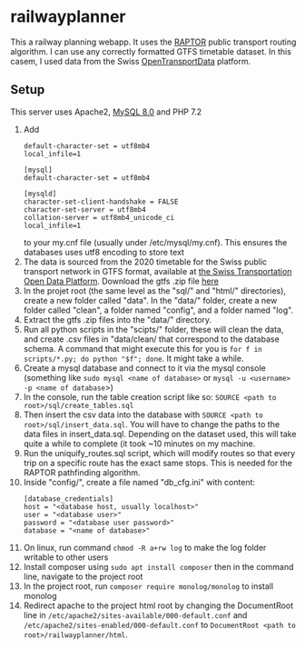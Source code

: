 # railwayplanner

This a railway planning webapp. It uses the [RAPTOR](https://www.microsoft.com/en-us/research/wp-content/uploads/2012/01/raptor_alenex.pdf) public transport routing algorithm. I can use any correctly formatted GTFS timetable dataset. In this casem, I used data from the Swiss [OpenTransportData](https://opentransportdata.swiss) platform. 

## Setup

This server uses Apache2, [MySQL 8.0](https://www.itsupportwale.com/blog/how-to-install-mysql-8-on-ubuntu-18-04/)
and PHP 7.2

1. Add 
    ```[client]
    default-character-set = utf8mb4
    local_infile=1

    [mysql]
    default-character-set = utf8mb4

    [mysqld]
    character-set-client-handshake = FALSE
    character-set-server = utf8mb4
    collation-server = utf8mb4_unicode_ci
    local_infile=1
    ```
    to your my.cnf file (usually under /etc/mysql/my.cnf). This ensures the databases uses utf8 encoding to store text
2. The data is sourced from the 2020 timetable for the Swiss public transport network in GTFS format, available at
 [the Swiss Transportation Open Data Platform](https://opentransportdata.swiss/en/dataset/timetable-2020-gtfs). 
 Download the gtfs .zip file [here](https://opentransportdata.swiss/dataset/6f55f96d-7644-4901-b927-e9cf05a8c7f0/resource/d1c6b09b-52f5-49b2-861a-322840c9dc37/download/gtfsfp20202020-01-29.zip)
3. In the projet root (the same level as the "sql/" and "html/" directories), create a new folder called "data". 
In the "data/" folder, create a new folder called "clean", a folder named "config", and a folder named "log".
4. Extract the gtfs .zip files into the "data/" directory.
5. Run all python scripts in the "scipts/" folder, these will clean the data, and create .csv files in "data/clean/ 
that correspond to the database schema. A command that might execute this for you is `for f in scripts/*.py; do python "$f"; done`. It might take a while.
6. Create a mysql database and connect to it via the mysql console (something like `sudo mysql <name of database>` 
or `mysql -u <username> -p <name of database`>)
7. In the console, run the table creation script like so: `SOURCE <path to root>/sql/create_tables.sql`
8. Then insert the csv data into the database with `SOURCE <path to root>/sql/insert_data.sql`. You will have to 
change the paths to the data files in insert_data.sql. Depending on the dataset used, this will take quite a while to
 complete (it took ~10 minutes on my machine.
9. Run the uniquify_routes.sql script, which will modify routes so that every trip on a specific route has the exact 
same stops. This is needed for the RAPTOR pathfinding algorithm.
10. Inside "config/", create a file named "db_cfg.ini" with content: 
    ```
    [database_credentials]
    host = "<database host, usually localhost>"
    user = "<database user>"
    password = "<database user password>"
    database = "<name of database>"
    ```
11. On linux, run command `chmod -R a+rw log` to make the log folder writable to other users
12. Install composer using `sudo apt install composer` then in the command line, navigate to the project root
13. In the project root, run `composer require monolog/monolog` to install monolog
14. Redirect apache to the project html root by changing the DocumentRoot line 
in `/etc/apache2/sites-available/000-default.conf` and `/etc/apache2/sites-enabled/000-default.conf`
 to `DocumentRoot <path to root>/railwayplanner/html`.

